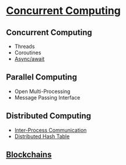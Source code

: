 # [Concurrent Computing](Concurrent%20Computing.md)
## Concurrent Computing
- Threads
- Coroutines
- [Async/await](Concurrent/Async-await.md)

## Parallel Computing
- Open Multi-Processing
- Message Passing Interface

## Distributed Computing
- [Inter-Process Communication](Distributed/IPC/README.md)
- [Distributed Hash Table](Distributed/Distributed%20Hash%20Table.md)

## [Blockchains](Blockchains/README.md)